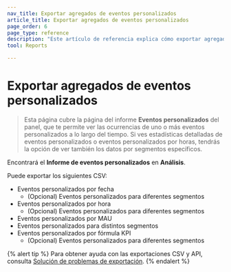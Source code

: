 ```yaml
---
nav_title: Exportar agregados de eventos personalizados
article_title: Exportar agregados de eventos personalizados
page_order: 6
page_type: reference
description: "Este artículo de referencia explica cómo exportar agregados de datos de eventos personalizados."
tool: Reports

---
```


# Exportar agregados de eventos personalizados

> Esta página cubre la página del informe **Eventos personalizados** del panel, que te permite ver las ocurrencias de uno o más eventos personalizados a lo largo del tiempo. Si ves estadísticas detalladas de eventos personalizados o eventos personalizados por horas, tendrás la opción de ver también los datos por segmentos específicos.

Encontrará el **Informe de eventos personalizados** en **Análisis**.



Puede exportar los siguientes CSV:

- Eventos personalizados por fecha
    - (Opcional) Eventos personalizados para diferentes segmentos
- Eventos personalizados por hora
    - (Opcional) Eventos personalizados para diferentes segmentos
- Eventos personalizados por MAU
- Eventos personalizados para distintos segmentos
- Eventos personalizados por fórmula KPI
    - (Opcional) Eventos personalizados para diferentes segmentos

{% alert tip %}
Para obtener ayuda con las exportaciones CSV y API, consulta [Solución de problemas de exportación]({{site.baseurl}}/user_guide/data/export_braze_data/export_troubleshooting/).
{% endalert %}


